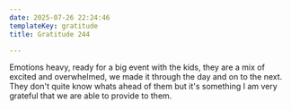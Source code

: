 ```yaml
---
date: 2025-07-26 22:24:46
templateKey: gratitude
title: Gratitude 244

---
```


Emotions heavy, ready for a big event with the kids, they are a mix of excited
and overwhelmed, we made it through the day and on to the next.  They don't
quite know whats ahead of them but it's something I am very grateful that we
are able to provide to them.

